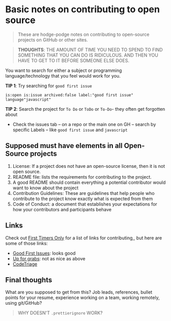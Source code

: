 <!-- prettier-ignore-start -->

# Basic notes on contributing to open source

> These are hodge-podge notes on contributing to open-source projects on GitHub or other sites.

> **THOUGHTS**: THE AMOUNT OF TIME YOU NEED TO SPEND TO FIND SOMETHING THAT YOU CAN DO IS RIDICULOUS. AND THEN YOU HAVE TO GET TO IT BEFORE SOMEONE ELSE DOES.

You want to search for either a subject or programming language/technology that you feel would work for you.

**TIP 1**: Try searching for `good first issue`

```
is:open is:issue archived:false label:"good first issue" language"javascript"
```

**TIP 2**: Search the project for `To Do` or `ToDo` or `To-Do`- they often get forgotten about

- Check the issues tab – on a repo or the main one on GH – search by specific Labels – like `good first issue` and `javascript`

## Supposed must have elements in all Open-Source projects

1. License: If a project does not have an open-source license, then it is not open source.
1. README file: lists the requirements for contributing to the project.
1. A good README should contain everything a potential contributor would want to know about the project
1. Contribution Guidelines: These are guidelines that help people who contribute to the project know exactly what is expected from them
1. Code of Conduct: a document that establishes your expectations for how your contributors and participants behave
<!-- prettier-ignore-end -->

## Links

Check out [First Timers Only](https://www.firsttimersonly.com/) for a list of links for contributing,, but here are some of those links:

- [Good First Issues](https://goodfirstissues.com/): looks good
- [Up for grabs](https://up-for-grabs.net/#/): not as nice as above
- [CodeTriage](https://www.codetriage.com/)

## Final thoughts

What are you supposed to get from this? Job leads, references, bullet points for your resume, experience working on a team, working remotely, using git/GitHub?

> WHY DOESN'T `.prettierignore` WORK?
